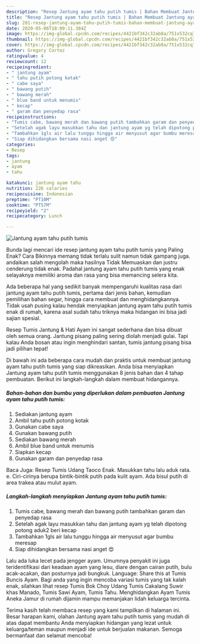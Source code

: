 ```yaml
---
description: "Resep Jantung ayam tahu putih tumis | Bahan Membuat Jantung ayam tahu putih tumis Yang Bikin Ngiler"
title: "Resep Jantung ayam tahu putih tumis | Bahan Membuat Jantung ayam tahu putih tumis Yang Bikin Ngiler"
slug: 281-resep-jantung-ayam-tahu-putih-tumis-bahan-membuat-jantung-ayam-tahu-putih-tumis-yang-bikin-ngiler
date: 2020-05-06T18:09:11.384Z
image: https://img-global.cpcdn.com/recipes/4421bf342c32ab8a/751x532cq70/jantung-ayam-tahu-putih-tumis-foto-resep-utama.jpg
thumbnail: https://img-global.cpcdn.com/recipes/4421bf342c32ab8a/751x532cq70/jantung-ayam-tahu-putih-tumis-foto-resep-utama.jpg
cover: https://img-global.cpcdn.com/recipes/4421bf342c32ab8a/751x532cq70/jantung-ayam-tahu-putih-tumis-foto-resep-utama.jpg
author: Gregory Cortez
ratingvalue: 4
reviewcount: 12
recipeingredient:
- " jantung ayam"
- " tahu putih potong kotak"
- " cabe saya"
- " bawang putih"
- " bawang merah"
- " blue band untuk menumis"
- " kecap"
- " garam dan penyedap rasa"
recipeinstructions:
- "Tumis cabe, bawang merah dan bawang putih tambahkan garam dan penyedap rasa"
- "Setelah agak layu masukkan tahu dan jantung ayam yg telah dipotong potong aduk2 beri kecap"
- "Tambahkan 1gls air lalu tunggu hingga air menyusut agar bumbu meresap"
- "Siap dihidangkan bersama nasi anget 😍"
categories:
- Resep
tags:
- jantung
- ayam
- tahu

katakunci: jantung ayam tahu 
nutrition: 226 calories
recipecuisine: Indonesian
preptime: "PT10M"
cooktime: "PT57M"
recipeyield: "2"
recipecategory: Lunch

---
```



![Jantung ayam tahu putih tumis](https://img-global.cpcdn.com/recipes/4421bf342c32ab8a/751x532cq70/jantung-ayam-tahu-putih-tumis-foto-resep-utama.jpg)

Bunda lagi mencari ide resep jantung ayam tahu putih tumis yang Paling Enak? Cara Bikinnya memang tidak terlalu sulit namun tidak gampang juga. andaikan salah mengolah maka hasilnya Tidak Memuaskan dan justru cenderung tidak enak. Padahal jantung ayam tahu putih tumis yang enak selayaknya memiliki aroma dan rasa yang bisa memancing selera kita.

Ada beberapa hal yang sedikit banyak mempengaruhi kualitas rasa dari jantung ayam tahu putih tumis, pertama dari jenis bahan, kemudian pemilihan bahan segar, hingga cara membuat dan menghidangkannya. Tidak usah pusing kalau hendak menyiapkan jantung ayam tahu putih tumis enak di rumah, karena asal sudah tahu triknya maka hidangan ini bisa jadi sajian spesial.

Resep Tumis Jantung &amp; Hati Ayam ini sangat sederhana dan bisa dibuat oleh semua orang. Jantung pisang paling sering diolah menjadi gulai. Tapi kalau Anda bosan atau ingin menghindari santan, tumis jantung pisang bisa jadi pilihan tepat!


Di bawah ini ada beberapa cara mudah dan praktis untuk membuat jantung ayam tahu putih tumis yang siap dikreasikan. Anda bisa menyiapkan Jantung ayam tahu putih tumis menggunakan 8 jenis bahan dan 4 tahap pembuatan. Berikut ini langkah-langkah dalam membuat hidangannya.

<!--inarticleads1-->

##### Bahan-bahan dan bumbu yang diperlukan dalam pembuatan Jantung ayam tahu putih tumis:

1. Sediakan  jantung ayam
1. Ambil  tahu putih potong kotak
1. Gunakan  cabe saya
1. Gunakan  bawang putih
1. Sediakan  bawang merah
1. Ambil  blue band untuk menumis
1. Siapkan  kecap
1. Gunakan  garam dan penyedap rasa


Baca Juga: Resep Tumis Udang Taoco Enak. Masukkan tahu lalu aduk rata. e. Ciri-cirinya berupa bintik-bintik putih pada kulit ayam. Ada bisul putih di area trakea atau mulut ayam. 

<!--inarticleads2-->

##### Langkah-langkah menyiapkan Jantung ayam tahu putih tumis:

1. Tumis cabe, bawang merah dan bawang putih tambahkan garam dan penyedap rasa
1. Setelah agak layu masukkan tahu dan jantung ayam yg telah dipotong potong aduk2 beri kecap
1. Tambahkan 1gls air lalu tunggu hingga air menyusut agar bumbu meresap
1. Siap dihidangkan bersama nasi anget 😍


Lalu ada luka lecet pada jengger ayam. Umumnya penyakit ini juga teridentifikasi dari keadaan ayam yang lesu, diare dengan cairan putih, bulu acak-acakan, dan posturnya jadi bungkuk. Language: Share this at Tumis Buncis Ayam. Bagi anda yang ingin mencoba variasi tumis yang tak kalah enak, silahkan lihat resep Tumis Bok Choy Udang Tumis Cakalang Suwir khas Manado, Tumis Sawi Ayam, Tumis Tahu. Menghidangkan Ayam Tumis Aneka Jamur di rumah dijamin mampu memanjakan lidah keluarga tercinta. 

Terima kasih telah membaca resep yang kami tampilkan di halaman ini. Besar harapan kami, olahan Jantung ayam tahu putih tumis yang mudah di atas dapat membantu Anda menyiapkan hidangan yang lezat untuk keluarga/teman maupun menjadi ide untuk berjualan makanan. Semoga bermanfaat dan selamat mencoba!
